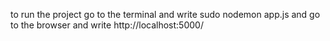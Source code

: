 to run the project go to the terminal and write sudo nodemon app.js 
and go to the browser and write http://localhost:5000/ 
